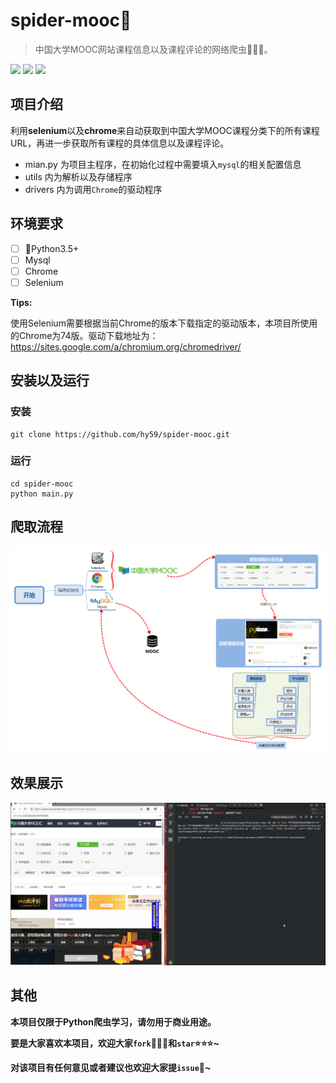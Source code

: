 # spider-mooc🌈

> 中国大学MOOC网站课程信息以及课程评论的网络爬虫🤣🤣🤣。

![](<https://img.shields.io/badge/Python-3.5%2B-green.svg>)
![](https://img.shields.io/badge/Spider-mooc-orange.svg)
![](https://img.shields.io/badge/Buildby-ChaseHuang-ff69b4.svg)

## 项目介绍

利用**selenium**以及**chrome**来自动获取到中国大学MOOC课程分类下的所有课程URL，再进一步获取所有课程的具体信息以及课程评论。

- mian.py 为项目主程序，在初始化过程中需要填入`mysql`的相关配置信息
- utils 内为解析以及存储程序
- drivers 内为调用`Chrome`的驱动程序

## 环境要求

- [ ] 🐍Python3.5+
- [ ] Mysql
- [ ] Chrome
- [ ] Selenium

**Tips:**

使用Selenium需要根据当前Chrome的版本下载指定的驱动版本，本项目所使用的Chrome为74版。驱动下载地址为：<https://sites.google.com/a/chromium.org/chromedriver/>

## 安装以及运行
### 安装
```
git clone https://github.com/hy59/spider-mooc.git
```
### 运行
```
cd spider-mooc
python main.py
```
## 爬取流程

![](src/mooc爬取流程.png)

## 效果展示

![](src/过程展示.gif)

## 其他

**本项目仅限于Python爬虫学习，请勿用于商业用途。**

**要是大家喜欢本项目，欢迎大家`fork`🍴🍴🍴和`star`⭐⭐⭐~**

**对该项目有任何意见或者建议也欢迎大家提`issue`🙋~**




